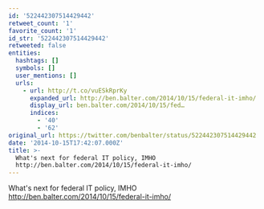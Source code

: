```yaml
---
id: '522442307514429442'
retweet_count: '1'
favorite_count: '1'
id_str: '522442307514429442'
retweeted: false
entities:
  hashtags: []
  symbols: []
  user_mentions: []
  urls:
    - url: http://t.co/vuESkRprKy
      expanded_url: http://ben.balter.com/2014/10/15/federal-it-imho/
      display_url: ben.balter.com/2014/10/15/fed…
      indices:
        - '40'
        - '62'
original_url: https://twitter.com/benbalter/status/522442307514429442
date: '2014-10-15T17:42:07.000Z'
title: >-
  What's next for federal IT policy, IMHO
  http://ben.balter.com/2014/10/15/federal-it-imho/
---
```


What's next for federal IT policy, IMHO http://ben.balter.com/2014/10/15/federal-it-imho/